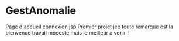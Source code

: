 # GestAnomalie
Page d'accueil connexion.jsp
Premier projet jee
toute remarque est la bienvenue
travail modeste mais le meilleur a venir !
